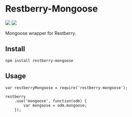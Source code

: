 Restberry-Mongoose
==================

[![](https://img.shields.io/npm/v/restberry-mongoose.svg)](https://www.npmjs.com/package/restberry-mongoose) [![](https://img.shields.io/npm/dm/restberry-mongoose.svg)](https://www.npmjs.com/package/restberry-mongoose)

Mongoose wrapper for Restberry.

## Install

```
npm install restberry-mongoose
```

## Usage

```
var restberryMongoose = require('restberry-mongoose');

restberry
    .use('mongoose', function(odm) {
        var mongoose = odm.mongoose;
    });
```
